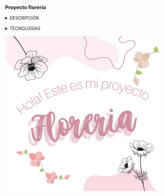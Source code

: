 ### Proyecto floreria
<details>
<summary>DESCRIPCIÓN</summary> <br>
El proyecto se trata de una tienda de flores
</details>

<br>

<details>
<summary>TECNOLOGÍAS</summary> <bR>
- HTML5 <br>
- CSS3 <br>
- JavaScript <br>
- Git/Github
</details>

<br>

<img src="img/readme.png">